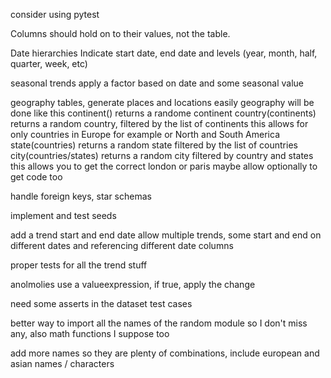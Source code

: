 consider using pytest

Columns should hold on to their values, not the table.

Date hierarchies
Indicate start date, end date and levels (year, month, half, quarter, week, etc)

seasonal trends
apply a factor based on date and some seasonal value

geography tables, generate places and locations easily
geography will be done like this
continent() returns a randome continent
country(continents) returns a random country, filtered by the list of continents
this allows for only countries in Europe for example or North and South America
state(countries) returns a random state filtered by the list of countries
city(countries/states) returns a random city filtered by country and states
this allows you to get the correct london or paris
maybe allow optionally to get code too

handle foreign keys, star schemas

implement and test seeds

add a trend start and end date
allow multiple trends, some start and end on different dates and referencing different date columns

proper tests for all the trend stuff

anolmolies use a valueexpression, if true, apply the change

need some asserts in the dataset test cases

better way to import all the names of the random module so I don't miss any, also math functions I suppose too

add more names so they are plenty of combinations, include european and asian names / characters